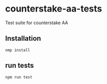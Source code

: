 # counterstake-aa-tests

Test suite for counterstake AA

## Installation
`nmp install`

## run tests
`npm run test`
